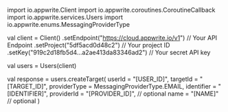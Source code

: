 import io.appwrite.Client
import io.appwrite.coroutines.CoroutineCallback
import io.appwrite.services.Users
import io.appwrite.enums.MessagingProviderType

val client = Client()
    .setEndpoint("https://cloud.appwrite.io/v1") // Your API Endpoint
    .setProject("5df5acd0d48c2") // Your project ID
    .setKey("919c2d18fb5d4...a2ae413da83346ad2") // Your secret API key

val users = Users(client)

val response = users.createTarget(
    userId = "[USER_ID]",
    targetId = "[TARGET_ID]",
    providerType =  MessagingProviderType.EMAIL,
    identifier = "[IDENTIFIER]",
    providerId = "[PROVIDER_ID]", // optional
    name = "[NAME]" // optional
)
